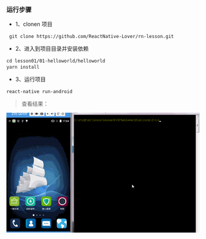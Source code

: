 ### 运行步骤

* 1、clonen 项目

```
 git clone https://github.com/ReactNative-Lover/rn-lesson.git
```

* 2、进入到项目目录并安装依赖

```
cd lesson01/01-helloworld/helloworld
yarn install
```

* 3、运行项目

```
react-native run-android
```

> 查看结果：

![rn-hello](./screenshot/rn-hello.gif)
